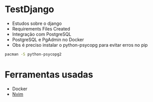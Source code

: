# TestDjango

  - Estudos sobre o django
  - Requirements Files Created
  - Integração com PostgreSQL
  - PostgreSQL e PgAdmin no Docker
  - Obs é preciso instalar o python-psycopg para evitar erros no pip
  ```bash
pacman -S python-psycopg2
```

# Ferramentas usadas

  - Docker
  - [Nvim](https://github.com/caiolul/nvim.git)
